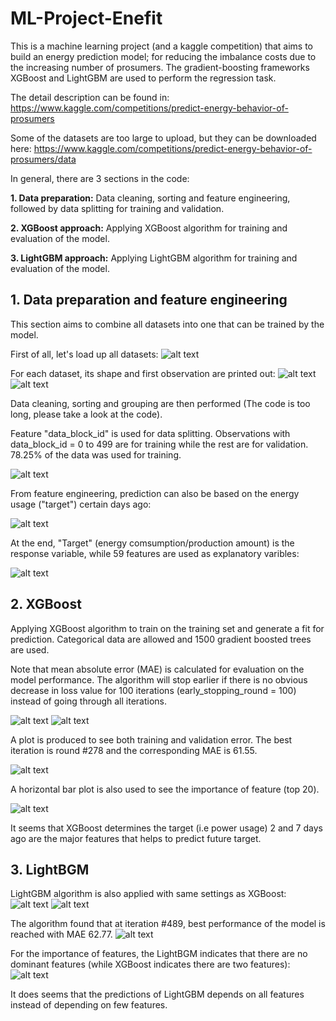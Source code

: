 # ML-Project-Enefit
This is a machine learning project (and a kaggle competition) that aims to build an energy prediction model; for reducing the imbalance costs due to the increasing number of prosumers. The gradient-boosting frameworks XGBoost and LightGBM are used to perform the regression task. 

The detail description can be found in:
https://www.kaggle.com/competitions/predict-energy-behavior-of-prosumers

Some of the datasets are too large to upload, but they can be downloaded here:
https://www.kaggle.com/competitions/predict-energy-behavior-of-prosumers/data

In general, there are 3 sections in the code:

**1. Data preparation:**
   Data cleaning, sorting and feature engineering, followed by data splitting for training and validation.
   
**2. XGBoost approach:**
   Applying XGBoost algorithm for training and evaluation of the model.
   
**3. LightGBM approach:**
   Applying LightGBM algorithm for training and evaluation of the model.

## 1. Data preparation and feature engineering
This section aims to combine all datasets into one that can be trained by the model.

First of all, let's load up all datasets:
![alt text](images/load_data.png)

For each dataset, its shape and first observation are printed out:
![alt text](images/load_data2.png)
![alt text](images/load_data3.png)

Data cleaning, sorting and grouping are then performed (The code is too long, please take a look at the code).

Feature "data_block_id" is used for data splitting. Observations with data_block_id = 0 to 499 are for training while the rest are for validation. 78.25% of the data was used for training.

![alt text](images/tr_val_data_splitting.png)

From feature engineering, prediction can also be based on the energy usage ("target") certain days ago:

![alt text](images/features.png)

At the end, "Target" (energy comsumption/production amount) is the response variable, while 59 features are used as explanatory varibles:

![alt text](images/features2.png)

## 2. XGBoost
Applying XGBoost algorithm to train on the training set and generate a fit for prediction. Categorical data are allowed and 1500 gradient boosted trees are used.

Note that mean absolute error (MAE) is calculated for evaluation on the model performance. The algorithm will stop earlier if there is no obvious decrease in loss value for 100 iterations (early_stopping_round = 100) instead of going through all iterations.

![alt text](images/xgboost.png)
![alt text](images/xgboost2.png)

A plot is produced to see both training and validation error. The best iteration is round #278 and the corresponding MAE is 61.55.

![alt text](images/xgboost3.png)

A horizontal bar plot is also used to see the importance of feature (top 20).

![alt text](images/xgboost4.png)

It seems that XGBoost determines the target (i.e power usage) 2 and 7 days ago are the major features that helps to predict future target.

## 3. LightBGM
LightGBM algorithm is also applied with same settings as XGBoost:
![alt text](images/lightgbm.png)
![alt text](images/lightgbm2.png)

The algorithm found that at iteration #489, best performance of the model is reached with MAE 62.77.
![alt text](images/lightgbm3.png)

For the importance of features, the LightBGM indicates that there are no dominant features (while XGBoost indicates there are two features):
![alt text](images/lightgbm4.png)

It does seems that the predictions of LightGBM depends on all features instead of depending on few features.
